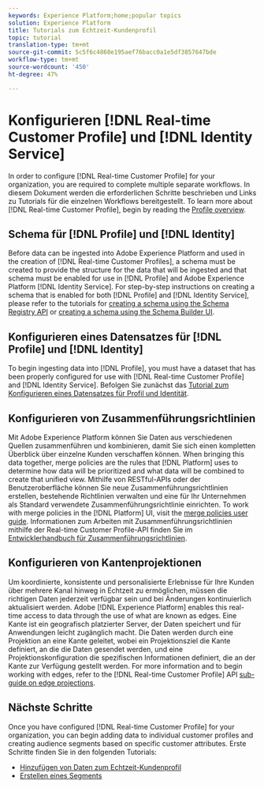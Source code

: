 ```yaml
---
keywords: Experience Platform;home;popular topics
solution: Experience Platform
title: Tutorials zum Echtzeit-Kundenprofil
topic: tutorial
translation-type: tm+mt
source-git-commit: 5c5f6c4868e195aef76bacc0a1e5df3857647bde
workflow-type: tm+mt
source-wordcount: '450'
ht-degree: 47%

---
```



# Konfigurieren [!DNL Real-time Customer Profile] und [!DNL Identity Service]

In order to configure [!DNL Real-time Customer Profile] for your organization, you are required to complete multiple separate workflows. In diesem Dokument werden die erforderlichen Schritte beschrieben und Links zu Tutorials für die einzelnen Workflows bereitgestellt. To learn more about [!DNL Real-time Customer Profile], begin by reading the [Profile overview](../profile/home.md).

## Schema für [!DNL Profile] und [!DNL Identity]

Before data can be ingested into Adobe Experience Platform and used in the creation of [!DNL Real-time Customer Profiles], a schema must be created to provide the structure for the data that will be ingested and that schema must be enabled for use in [!DNL Profile] and Adobe Experience Platform [!DNL Identity Service]. For step-by-step instructions on creating a schema that is enabled for both [!DNL Profile] and [!DNL Identity Service], please refer to the tutorials for [creating a schema using the Schema Registry API](../xdm/tutorials/create-schema-api.md) or [creating a schema using the Schema Builder UI](../xdm/tutorials/create-schema-ui.md).

## Konfigurieren eines Datensatzes für [!DNL Profile] und [!DNL Identity]

To begin ingesting data into [!DNL Profile], you must have a dataset that has been properly configured for use with [!DNL Real-time Customer Profile] and [!DNL Identity Service]. Befolgen Sie zunächst das [Tutorial zum Konfigurieren eines Datensatzes für Profil und Identität](../profile/tutorials/dataset-configuration.md).

## Konfigurieren von Zusammenführungsrichtlinien

Mit Adobe Experience Platform können Sie Daten aus verschiedenen Quellen zusammenführen und kombinieren, damit Sie sich einen kompletten Überblick über einzelne Kunden verschaffen können. When bringing this data together, merge policies are the rules that [!DNL Platform] uses to determine how data will be prioritized and what data will be combined to create that unified view. Mithilfe von RESTful-APIs oder der Benutzeroberfläche können Sie neue Zusammenführungsrichtlinien erstellen, bestehende Richtlinien verwalten und eine für Ihr Unternehmen als Standard verwendete Zusammenführungsrichtlinie einrichten. To work with merge policies in the [!DNL Platform] UI, visit the [merge policies user guide](../profile/ui/merge-policies.md). Informationen zum Arbeiten mit Zusammenführungsrichtlinien mithilfe der Real-time Customer Profile-API finden Sie im [Entwicklerhandbuch für Zusammenführungsrichtlinien](../profile/api/merge-policies.md).

## Konfigurieren von Kantenprojektionen

Um koordinierte, konsistente und personalisierte Erlebnisse für Ihre Kunden über mehrere Kanal hinweg in Echtzeit zu ermöglichen, müssen die richtigen Daten jederzeit verfügbar sein und bei Änderungen kontinuierlich aktualisiert werden. Adobe [!DNL Experience Platform] enables this real-time access to data through the use of what are known as edges. Eine Kante ist ein geografisch platzierter Server, der Daten speichert und für Anwendungen leicht zugänglich macht. Die Daten werden durch eine Projektion an eine Kante geleitet, wobei ein Projektionsziel die Kante definiert, an die die Daten gesendet werden, und eine Projektionskonfiguration die spezifischen Informationen definiert, die an der Kante zur Verfügung gestellt werden. For more information and to begin working with edges, refer to the [!DNL Real-time Customer Profile] API [sub-guide on edge projections](../profile/api/edge-projections.md).

## Nächste Schritte

Once you have configured [!DNL Real-time Customer Profile] for your organization, you can begin adding data to individual customer profiles and creating audience segments based on specific customer attributes. Erste Schritte finden Sie in den folgenden Tutorials:

* [Hinzufügen von Daten zum Echtzeit-Kundenprofil](../profile/tutorials/add-profile-data.md)
* [Erstellen eines Segments](../segmentation/tutorials/create-a-segment.md)